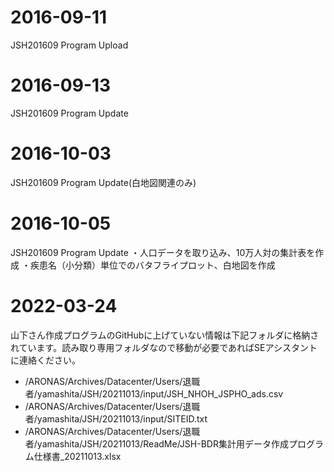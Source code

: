 # 2016-09-11
JSH201609 Program Upload

# 2016-09-13
JSH201609 Program Update

# 2016-10-03
JSH201609 Program Update(白地図関連のみ)

# 2016-10-05
JSH201609 Program Update
・人口データを取り込み、10万人対の集計表を作成
・疾患名（小分類）単位でのバタフライプロット、白地図を作成
  
# 2022-03-24
山下さん作成プログラムのGitHubに上げていない情報は下記フォルダに格納されています。読み取り専用フォルダなので移動が必要であればSEアシスタントに連絡ください。  
- /ARONAS/Archives/Datacenter/Users/退職者/yamashita/JSH/20211013/input/JSH_NHOH_JSPHO_ads.csv
- /ARONAS/Archives/Datacenter/Users/退職者/yamashita/JSH/20211013/input/SITEID.txt
- /ARONAS/Archives/Datacenter/Users/退職者/yamashita/JSH/20211013/ReadMe/JSH-BDR集計用データ作成プログラム仕様書_20211013.xlsx
